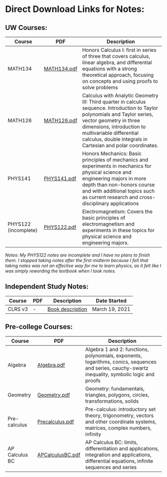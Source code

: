 # Direct Download Links for Notes:

## UW Courses:
|Course|PDF|Description|
|-|-|-|
|MATH134|[MATH134.pdf](https://github.com/ericxiaseattle/Notes/raw/master/Math/MATH134/out/Notes/MATH134_Notes.pdf)|Honors Calculus I: first in series of three that covers calculus, linear algebra, and differential equations with a strong theoretical approach, focusing on concepts and using proofs to solve problems|
|MATH126|[MATH126.pdf](https://github.com/ericxiaseattle/Notes/raw/master/Math/MATH126/out/Notes/MATH126_Notes.pdf)|Calculus with Analytic Geometry III: Third quarter in calculus sequence. Introduction to Taylor polynomials and Taylor series, vector geometry in three dimensions, introduction to multivariable differential calculus, double integrals in Cartesian and polar coordinates.|
|PHYS141|[PHYS141.pdf](https://github.com/ericxiaseattle/Notes/raw/master/Physics/PHYS141/out/PHYS141_Notes.pdf)|Honors Mechanics: Basic principles of mechanics and experiments in mechanics for physical science and engineering majors in more depth than non-honors course and with additional topics such as current research and cross-disciplinary applications|
|PHYS122 (incomplete)|[PHYS122.pdf](https://github.com/ericxiaseattle/Notes/raw/master/Physics/PHYS122/out/PHYS122_Notes.pdf)|Electromagnetism: Covers the basic principles of electromagnetism and experiments in these topics for physical science and engineering majors.|

*Notes: My PHYS122 notes are incomplete and I have no plans to finish them. I stopped taking notes after the first midterm because I felt that taking notes was not an effective way for me to learn physics, as it felt like I was simply rewording the textbook when I took notes.*

## Independent Study Notes:
|Course|PDF|Description|Date Started|
|-|-|-|-|
|CLRS v3|-|[Book description](https://en.wikipedia.org/wiki/Introduction_to_Algorithms)|March 19, 2021|


## Pre-college Courses:
|Course|PDF|Description|
|-|-|-|
|Algebra|[Algebra.pdf](https://github.com/ericxiaseattle/Notes/raw/master/Math/Algebra/out/Algebra_Notes.pdf)|Algebra 1 and 2: functions, polynomials, exponents, logarithms, conics, sequences and series, cauchy-swartz inequality, symbolic logic and proofs|
|Geometry|[Geometry.pdf](https://github.com/ericxiaseattle/Notes/raw/master/Math/Geometry/out/Geometry_Notes.pdf)|Geometry: fundamentals, triangles, polygons, circles, transformations, solids|
|Pre-calculus|[Precalculus.pdf](https://github.com/ericxiaseattle/Notes/raw/master/Math/Precalculus/out/Precalculus_Notes.pdf)|Pre-calculus: introductory set theory, trigonometry, vectors and other coordinate systems, matrices, complex numbers, infinity|
|AP Calculus BC|[APCalculusBC.pdf](https://github.com/ericxiaseattle/Notes/raw/master/Math/APCalculusBC/out/APCalculusBC_Notes.pdf)|AP Calculus BC: limits, differentiation and applications, integration and applications, differential equations, infinite sequences and series|
